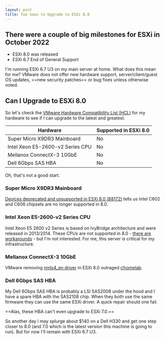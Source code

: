 ```yaml
---
layout: post
title: Too Soon to Upgrade to ESXi 8.0
---
```


## There were a couple of big milestones for ESXi in October 2022

- ESXi 8.0 was released
- ESXi 6.7 End of General Support

I'm running ESXi 6.7 U3 on my main server at home. What does this mean for me? VMware does not offer new hardware support, server/client/guest OS updates, ==new security patches== or bug fixes  unless otherwise noted.

## Can I Upgrade to ESXi 8.0

So let's check the [VMware Hardware Compatibility List (HCL)](https://www.vmware.com/resources/compatibility/) for my hardware to see if I can upgrade to the latest and greatest.

| Hardware                         | Supported in ESXi 8.0 |
| -------------------------------- | --------------------- |
| Super Micro X9DR3 Mainboard      | No                    |
| Intel Xeon E5-2600-v2 Series CPU | No                    |
| Mellanox ConnectX-3 10GbE        | No                    |
| Dell 6Gbps SAS HBA               | No                    |

Oh, that's not a good start.

### Super Micro X9DR3 Mainboard

[Devices deprecated and unsupported in ESXi 8.0 (88172)][] tells us Intel C602 and C606 chipsets are no longer supported in 8.0.

### Intel Xeon E5-2600-v2 Series CPU

Intel Xeon E5 2600 v2 Series is based on IvyBridge architecture and were released in 2013/2014. These CPUs are not supported in 8.0 - [there are workarounds](https://williamlam.com/2022/09/homelab-considerations-for-vsphere-8.html) - but I'm not interested. For me, this server is critical for my infrastructure.

### Mellanox ConnectX-3 10GbE

VMware removing [nmlx4_en driver][Devices deprecated and unsupported in ESXi 8.0 (88172)] in ESXi 8.0 outraged [r/homelab](https://www.reddit.com/r/homelab/).

### Dell 6Gbps SAS HBA

My Dell 6Gbps SAS HBA is probably a LSI SAS2008 under the hood and I have a spare HBA with the SAS2108 chip. When they both use the same firmware they can use the same ESXi driver. A quick repair should one fail.

==Alas, these HBA can't even upgrade to ESXi 7.0.==

So another day I may splurge about $140 on a Dell H330 and get one step closer to 8.0 (and 7.0 which is the latest version this machine is going to run). But for now I'll remain with ESXi 6.7 U3.

[Devices deprecated and unsupported in ESXi 8.0 (88172)]: https://kb.vmware.com/s/article/88172
